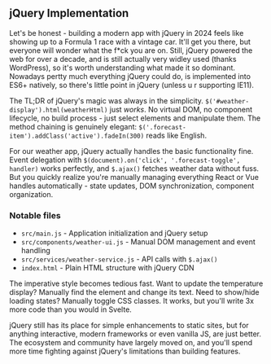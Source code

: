 <!-- start_header --> 
<!-- end_header -->

<!-- start_about -->
<!-- end_about -->

<!-- start_status -->
<!-- end_status -->

<!-- start_usage -->
<!-- end_usage -->

## jQuery Implementation

<!-- start_framework_specific -->
Let's be honest - building a modern app with jQuery in 2024 feels like showing up to a Formula 1 race with a vintage car. It'll get you there, but everyone will wonder what the f*ck you are on. Still, jQuery powered the web for over a decade, and is still actually very widley used (thanks WordPress), so it's worth understanding what made it so dominant. Nowadays pertty much everything jQuery could do, is implemented into ES6+ natively, so there's little point in jQuery (unless u r supporting IE11).

The TL;DR of jQuery's magic was always in the simplicity. `$('#weather-display').html(weatherHtml)` just *works*. No virtual DOM, no component lifecycle, no build process - just select elements and manipulate them. The method chaining is genuinely elegant: `$('.forecast-item').addClass('active').fadeIn(300)` reads like English.

For our weather app, jQuery actually handles the basic functionality fine. Event delegation with `$(document).on('click', '.forecast-toggle', handler)` works perfectly, and `$.ajax()` fetches weather data without fuss. But you quickly realize you're manually managing everything React or Vue handles automatically - state updates, DOM synchronization, component organization.

### Notable files
- `src/main.js` - Application initialization and jQuery setup
- `src/components/weather-ui.js` - Manual DOM management and event handling
- `src/services/weather-service.js` - API calls with `$.ajax()`
- `index.html` - Plain HTML structure with jQuery CDN

The imperative style becomes tedious fast. Want to update the temperature display? Manually find the element and change its text. Need to show/hide loading states? Manually toggle CSS classes. It works, but you'll write 3x more code than you would in Svelte.

jQuery still has its place for simple enhancements to static sites, but for anything interactive, modern frameworks or even vanilla JS, are just better. The ecosystem and community have largely moved on, and you'll spend more time fighting against jQuery's limitations than building features.
<!-- end_framework_specific -->

<!-- start_real_world_app -->
<!-- end_real_world_app -->

<!-- start_license -->
<!-- end_license -->
